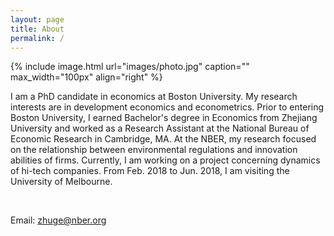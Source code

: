 ```yaml
---
layout: page
title: About
permalink: /
---
```


{% include image.html url="images/photo.jpg" caption="" max_width="100px" align="right" %}

I am a PhD candidate in economics at Boston University. My research interests are in development economics and econometrics. Prior to entering Boston University, I earned Bachelor's degree in Economics from Zhejiang University and worked as a Research Assistant at the National Bureau of Economic Research in Cambridge, MA. At the NBER, my research focused on the relationship between environmental regulations and innovation abilities of firms. Currently, I am working on a project concerning dynamics of hi-tech companies. From Feb. 2018 to Jun. 2018, I am visiting the University of Melbourne.

<br />

Email: [zhuge@nber.org]

[zhuge@nber.org]: mailto:zhuge@nber.org

<br />
